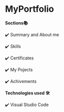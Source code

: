 # MyPortfolio

**Sections📚**

✔️ Summary and About me

✔️ Skills

✔️ Certificates

✔️ My Pojects

✔️ Achivements

**Technologies used 🛠️**

✔️ Visual Studio Code

